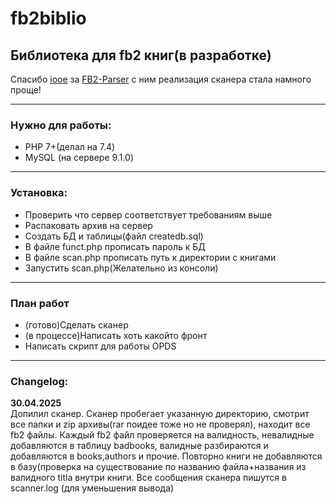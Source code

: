 # fb2biblio
<h2>Библиотека для fb2 книг(в разработке)</h2> 
<i></i>Спасибо <a href="https://github.com/iooe">iooe</a>
за <a href="https://github.com/iooe/FB2-Parser">FB2-Parser</a> 
с ним реализация сканера стала намного проще!</i>
<hr>
<h3>Нужно для работы:</h3>
<ul>
  <li>PHP 7+(делал на 7.4)</li>
  <li>MySQL (на сервере 9.1.0)</li>
</ul>
<hr>
<h3>Установка:</h3>
<ul>
  <li>Проверить что сервер соответствует требованиям выше</li> 
  <li>Распаковать архив на сервер</li>
  <li>Создать БД и таблицы(файл createdb.sql)</li>
  <li>В файле funct.php прописать пароль к БД</li>
  <li>В файле scan.php прописать путь к директории с книгами</li>
  <li>Запустить scan.php(Желательно из консоли)</li>
</ul>


<hr>
<h3>План работ</h3>
<ul>
  <li>(готово)Сделать сканер</li>
  <li>(в процессе)Написать хоть какойто фронт</li>
  <li>Написать скрипт для работы OPDS</li>
</ul>


<hr>
<h3>Changelog:</h3>
<b>30.04.2025</b><br>
Допилил сканер.
Сканер пробегает указанную директорию, смотрит все папки и zip архивы(rar поидее тоже но не проверял), находит все fb2 файлы.
Каждый fb2 файл проверяется на валидность, невалидные добавляются в таблицу badbooks, валидные разбираются и добавляются в books,authors и прочие.
Повторно книги не добавляются в базу(проверка на существование по названию файла+названия из валидного titla внутри книги.
Все сообщения сканера пишутся в scanner.log (для уменьшения вывода)

